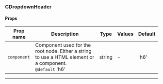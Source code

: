 ### CDropdownHeader

#### Props

| Prop name              | Description                                                                                                 | Type   | Values | Default |
| ---------------------- | ----------------------------------------------------------------------------------------------------------- | ------ | ------ | ------- |
| <code>component</code> | Component used for the root node. Either a string to use a HTML element or a component.<br/>`@default` 'h6' | string | -      | 'h6'    |

---
